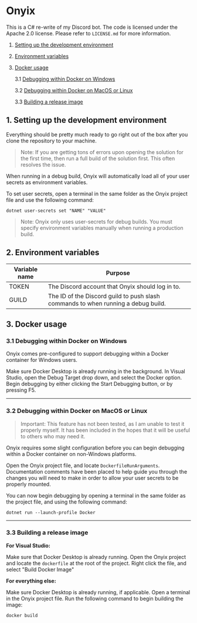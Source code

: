 # Onyix

This is a C# re-write of my Discord bot. The code is licensed under the Apache 2.0 license. Please refer to `LICENSE.md` for more information.

1. [Setting up the development environment](#1-setting-up-the-development-environment)

2. [Environment variables](#2-environment-variables)

3. [Docker usage](#3-docker-usage)
   
   3.1 [Debugging within Docker on Windows](#31-debugging-within-docker-on-windows)
   
   3.2 [Debugging within Docker on MacOS or Linux](#32-debugging-within-docker-on-macos-or-linux)
   
   3.3 [Building a release image](#33-building-a-release-image)

## 1. Setting up the development environment

Everything should be pretty much ready to go right out of the box after you clone the repository to your machine.

> Note: If you are getting tons of errors upon opening the solution for the first time, then run a full build of the solution first. This often resolves the issue.

When running in a debug build, Onyix will automatically load all of your user secrets as environment variables.

To set user secrets, open a terminal in the same folder as the Onyix project file and use the following command:

```shell
dotnet user-secrets set "NAME" "VALUE"
```

> Note: Onyix only uses user-secrets for debug builds. You must specify environment variables manually when running a production build.

## 2. Environment variables

| **Variable name** | **Purpose**                                                                       |
| ----------------- | --------------------------------------------------------------------------------- |
| TOKEN             | The Discord account that Onyix should log in to.                                  |
| GUILD             | The ID of the Discord guild to push slash commands to when running a debug build. |

## 3. Docker usage

### 3.1 Debugging within Docker on Windows

Onyix comes pre-configured to support debugging within a Docker container for Windows users.

Make sure Docker Desktop is already running in the background. In Visual Studio, open the Debug Target drop down, and select the Docker option. Begin debugging by either clicking the Start Debugging button, or by pressing F5.

---

### 3.2 Debugging within Docker on MacOS or Linux

> Important: This feature has not been tested, as I am unable to test it properly myself. It has been included in the hopes that it will be useful to others who may need it. 

Onyix requires some slight configuration before you can begin debugging within a Docker container on non-Windows platforms.

Open the Onyix project file, and locate `DockerfileRunArguments`. Documentation comments have been placed to help guide you through the changes you will need to make in order to allow your user secrets to be properly mounted.

You can now begin debugging by opening a terminal in the same folder as the project file, and using the following command:

```shell
dotnet run --launch-profile Docker
```

---

### 3.3 Building a release image

**For Visual Studio:**

Make sure that Docker Desktop is already running. Open the Onyix project and locate the `dockerfile` at the root of the project. Right click the file, and select "Build Docker Image"

**For everything else:**

Make sure Docker Desktop is already running, if applicable. Open a terminal in the Onyix project file. Run the following command to begin building the image:

```shell
docker build
```